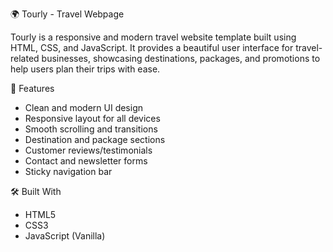 🌍 Tourly - Travel Webpage

Tourly is a responsive and modern travel website template built using HTML, CSS, and JavaScript. It provides a beautiful user interface for travel-related businesses, showcasing destinations, packages, and promotions to help users plan their trips with ease.

🚀 Features

- Clean and modern UI design
- Responsive layout for all devices
- Smooth scrolling and transitions
- Destination and package sections
- Customer reviews/testimonials
- Contact and newsletter forms
- Sticky navigation bar

 🛠️ Built With

- HTML5
- CSS3
- JavaScript (Vanilla)
